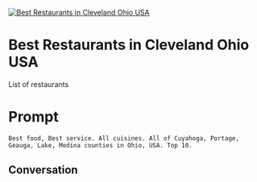 
[![Best Restaurants in Cleveland Ohio USA](https://flow-prompt-covers.s3.us-west-1.amazonaws.com/icon/Flat/i9.png)]()
# Best Restaurants in Cleveland Ohio USA 
List of restaurants

# Prompt

```
Best food, Best service. All cuisines. All of Cuyahoga, Portage, Geauga, Lake, Medina counties in Ohio, USA. Top 10.
```

## Conversation





